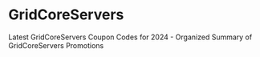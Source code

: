 # GridCoreServers
Latest GridCoreServers Coupon Codes for 2024 - Organized Summary of GridCoreServers Promotions

